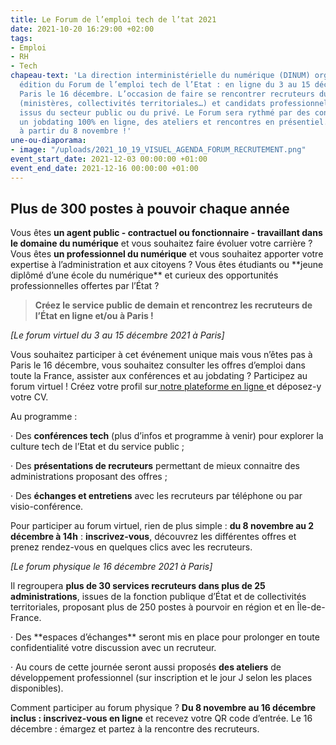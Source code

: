 ```yaml
---
title: Le Forum de l’emploi tech de l’tat 2021
date: 2021-10-20 16:29:00 +02:00
tags:
- Emploi
- RH
- Tech
chapeau-text: 'La direction interministérielle du numérique (DINUM) organise la 5ème
  édition du Forum de l’emploi tech de l’Etat : en ligne du 3 au 15 décembre et à
  Paris le 16 décembre. L’occasion de faire se rencontrer recruteurs du secteur public
  (ministères, collectivités territoriales…) et candidats professionnels du numérique,
  issus du secteur public ou du privé. Le Forum sera rythmé par des conférences et
  un jobdating 100% en ligne, des ateliers et rencontres en présentiel. Inscriptions
  à partir du 8 novembre !'
une-ou-diaporama:
- image: "/uploads/2021_10_19_VISUEL_AGENDA_FORUM_RECRUTEMENT.png"
event_start_date: 2021-12-03 00:00:00 +01:00
event_end_date: 2021-12-16 00:00:00 +01:00
---
```


## Plus de 300 postes à pouvoir chaque année

Vous êtes **un agent public - contractuel ou fonctionnaire - travaillant dans le domaine du numérique** et vous souhaitez faire évoluer votre carrière ?
Vous êtes **un professionnel du numérique** et vous souhaitez apporter votre expertise à l’administration et aux citoyens ?
Vous êtes étudiants ou \*\*jeune diplômé d’une école du numérique\*\* et curieux des opportunités professionnelles offertes par l’État ?

> **Créez le service public de demain et rencontrez les recruteurs de l’État en ligne et/ou à Paris !**

*\[Le forum virtuel du 3 au 15 décembre 2021 à Paris\]*

Vous souhaitez participer à cet événement unique mais vous n’êtes pas à Paris le 16 décembre, vous souhaitez consulter les offres d’emploi dans toute la France, assister aux conférences et au jobdating ? Participez au forum virtuel ! Créez votre profil sur[ notre plateforme en ligne ](https://app.seekube.com/forum-de-lemploi-tech-de-letat-20211)et déposez-y votre CV.

Au programme :

· Des **conférences tech** (plus d’infos et programme à venir) pour explorer la culture tech de l’Etat et du service public ;

· Des **présentations de recruteurs** permettant de mieux connaitre des administrations proposant des offres ;

· Des **échanges et entretiens** avec les recruteurs par téléphone ou par visio-conférence.

Pour participer au forum virtuel, rien de plus simple : **du 8 novembre au 2 décembre à 14h** : **inscrivez-vous**, découvrez les différentes offres et prenez rendez-vous en quelques clics avec les recruteurs.

*\[Le forum physique le 16 décembre 2021 à Paris\]*

Il regroupera **plus de 30 services recruteurs dans plus de 25 administrations**, issues de la fonction publique d’État et de collectivités territoriales, proposant plus de 250 postes à pourvoir en région et en Île-de-France.

· Des \*\*espaces d’échanges\*\* seront mis en place pour prolonger en toute confidentialité votre discussion avec un recruteur.

· Au cours de cette journée seront aussi proposés **des ateliers** de développement professionnel (sur inscription et le jour J selon les places disponibles).

Comment participer au forum physique ? **Du 8 novembre au 16 décembre inclus : inscrivez-vous en ligne** et recevez votre QR code d’entrée. Le 16 décembre : émargez et partez à la rencontre des recruteurs.